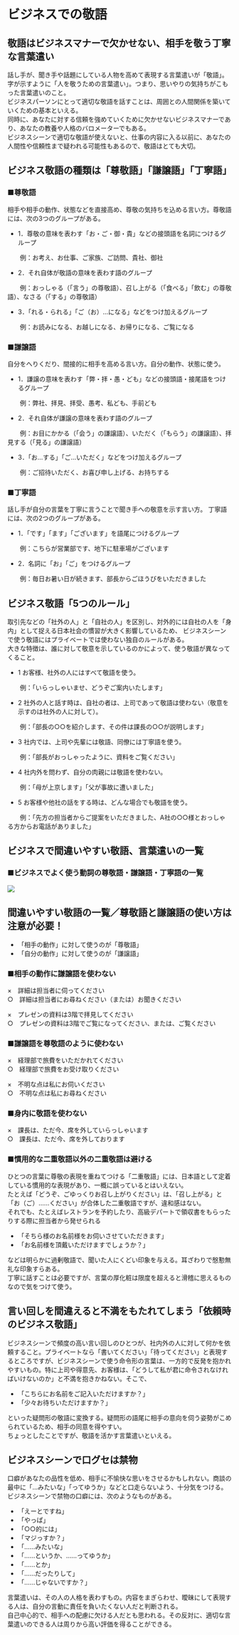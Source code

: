 # ビジネスでの敬語
## 敬語はビジネスマナーで欠かせない、相手を敬う丁寧な言葉遣い
話し手が、聞き手や話題にしている人物を高めて表現する言葉遣いが「敬語」。<br>
字が示すように「人を敬うための言葉遣い」。つまり、思いやりの気持ちがこもった言葉遣いのこと。<br>
ビジネスパーソンにとって適切な敬語を話すことは、周囲との人間関係を築いていくための基本といえる。<br>
同時に、あなたに対する信頼を強めていくために欠かせないビジネスマナーであり、あなたの教養や人格のバロメーターでもある。<br>
ビジネスシーンで適切な敬語が使えないと、仕事の内容に入る以前に、あなたの人間性や信頼性まで疑われる可能性もあるので、敬語はとても大切。

## ビジネス敬語の種類は「尊敬語」「謙譲語」「丁寧語」
### ■尊敬語
相手や相手の動作、状態などを直接高め、尊敬の気持ちを込める言い方。尊敬語には、次の3つのグループがある。<br>

- 1．尊敬の意味を表わす「お・ご・御・貴」などの接頭語を名詞につけるグループ

　　例：お考え、お仕事、ご家族、ご訪問、貴社、御社

- 2．それ自体が敬語の意味を表わす語のグループ

　　例：おっしゃる（「言う」の尊敬語）、召し上がる（「食べる」「飲む」の尊敬語）、なさる（「する」の尊敬語）

- 3．「れる・られる」「ご（お）…になる」などをつけ加えるグループ

　　例：お読みになる、お越しになる、お帰りになる、ご覧になる

### ■謙譲語
自分をへりくだり、間接的に相手を高める言い方。自分の動作、状態に使う。

- 1．謙譲の意味を表わす「弊・拝・愚・ども」などの接頭語・接尾語をつけるグループ

　　例：弊社、拝見、拝受、愚考、私ども、手前ども

- 2．それ自体が謙譲の意味を表わす語のグループ

　　例：お目にかかる（「会う」の謙譲語）、いただく（「もらう」の謙譲語）、拝見する（「見る」の謙譲語）

- 3．「お…する」「ご…いただく」などをつけ加えるグループ

　　例：ご招待いただく、お喜び申し上げる、お持ちする

### ■丁寧語
話し手が自分の言葉を丁寧に言うことで聞き手への敬意を示す言い方。
丁寧語には、次の2つのグループがある。

- 1．「です」「ます」「ございます」を語尾につけるグループ

　　例：こちらが営業部です、地下に駐車場がございます

- 2．名詞に「お」「ご」をつけるグループ

　　例：毎日お暑い日が続きます、部長からごほうびをいただきました
  
## ビジネス敬語「5つのルール」
取引先などの「社外の人」と「自社の人」を区別し、対外的には自社の人を「身内」として捉える日本社会の慣習が大きく影響しているため、
ビジネスシーンで使う敬語にはプライベートでは使わない独自のルールがある。<br>
大きな特徴は、誰に対して敬意を示しているのかによって、使う敬語が異なってくること。

- 1 お客様、社外の人にはすべて敬語を使う。

　　例：「いらっしゃいませ、どうぞご案内いたします」

- 2 社外の人と話す時は、自社の者は、上司であって敬語は使わない（敬意を示すのは社外の人に対して）。

　　例：「部長の○○を紹介します、その件は課長の○○が説明します」

- 3 社内では、上司や先輩には敬語、同僚には丁寧語を使う。

　　例：「部長がおっしゃったように、資料をご覧ください」

- 4 社内外を問わず、自分の肉親には敬語を使わない。

　　例：「母が上京します」「父が事故に遭いました」

- 5 お客様や他社の話をする時は、どんな場合でも敬語を使う。

　　例：「先方の担当者からご提案をいただきました、A社の○○様とおっしゃる方からお電話がありました」

## ビジネスで間違いやすい敬語、言葉遣いの一覧
### ■ビジネスでよく使う動詞の尊敬語・謙譲語・丁寧語の一覧
<img src="https://imgcp.aacdn.jp/img-a/800/auto/aa/gm/article/2/9/7/5/9/5/201807101629/800__3.JPG">

## 間違いやすい敬語の一覧／尊敬語と謙譲語の使い方は注意が必要！
- 「相手の動作」に対して使うのが「尊敬語」
- 「自分の動作」に対して使うのが「謙譲語」

### ■相手の動作に謙譲語を使わない
×　詳細は担当者に伺ってください<br>
○　詳細は担当者にお尋ねください（または）お聞きください

×　プレゼンの資料は3階で拝見してください<br>
○　プレゼンの資料は3階でご覧になってください、または、ご覧ください

### ■謙譲語を尊敬語のように使わない
×　経理部で旅費をいただかれてください<br>
○　経理部で旅費をお受け取りください

×　不明な点は私にお伺いください<br>
○　不明な点は私にお尋ねください

### ■身内に敬語を使わない
×　課長は、ただ今、席を外していらっしゃいます<br>
○　課長は、ただ今、席を外しております

### ■慣用的な二重敬語以外の二重敬語は避ける
ひとつの言葉に尊敬の表現を重ねてつける「二重敬語」には、日本語として定着している慣用的な表現があり、一概に誤っているとはいえない。<br>
たとえば「どうぞ、ごゆっくりお召し上がりください」は、「召し上がる」と「お（ご）……ください」が合体した二重敬語ですが、違和感はない。<br>
それでも、たとえばレストランを予約したり、高級デパートで領収書をもらったりする際に担当者から発せられる

- 「そちら様のお名前様をお伺いさせていただきます」
- 「お名前様を頂戴いただけますでしょうか？」

などは明らかに過剰敬語で、聞いた人にくどい印象を与える。耳ざわりで慇懃無礼な印象すらある。<br>
丁寧に話すことは必要ですが、言葉の厚化粧は限度を超えると滑稽に思えるものなので気をつけて使う。

## 言い回しを間違えると不満をもたれてしまう「依頼時のビジネス敬語」
ビジネスシーンで頻度の高い言い回しのひとつが、社内外の人に対して何かを依頼すること。プライベートなら「書いてください」「待ってください」と表現するところですが、ビジネスシーンで使う命令形の言葉は、一方的で反発を抱かれやすいもの。特に上司や得意先、お客様は、「どうして私が君に命令されなければいけないのか」と不満を抱きかねない。そこで、

- 「こちらにお名前をご記入いただけますか？」
- 「少々お待ちいただけますか？」

といった疑問形の敬語に変換する。疑問形の語尾に相手の意向を伺う姿勢がこめられているため、相手の同意を得やすい。<br>
ちょっとしたことですが、敬語を活かす言葉遣いといえる。

## ビジネスシーンで口グセは禁物
口癖があなたの品性を低め、相手に不愉快な思いをさせるかもしれない。商談の最中に「…みたいな」「ってゆうか」などと口走らないよう、十分気をつける。<br>
ビジネスシーンで禁物の口癖には、次のようなものがある。
 
- 「えーとですね」
- 「やっぱ」
- 「○○的には」
- 「マジっすか？」
- 「……みたいな」
- 「……というか、……ってゆうか」
- 「……とか」
- 「……だったりして」
- 「……じゃないですか？」

言葉遣いは、その人の人格を表わすもの。内容をまぎらわせ、曖昧にして表現する人は、自分の言動に責任を負いたくない人だと判断される。<br>
自己中心的で、相手への配慮に欠ける人だとも思われる。その反対に、適切な言葉遣いのできる人は周りから高い評価を得ることができる。<br>
